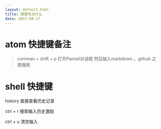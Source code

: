 ```yaml
---
layout: default.html
title: 随便写点什么
date: 2017-09-27
---
```


# atom 快捷键备注

> comman + shift + p 打开Pannel对话框  然后输入markdown ，github 之类搜索


# shell 快捷键

history 直接查看历史记录

ctrl + r 搜索输入历史激励

ctrl + u 清空输入
